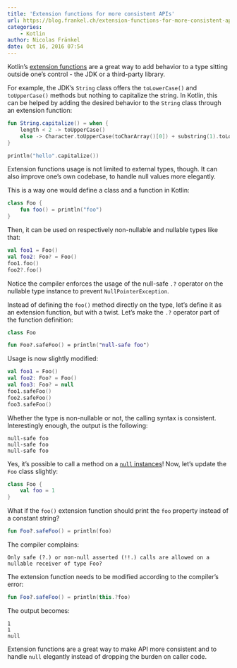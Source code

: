 ```yaml
---
title: 'Extension functions for more consistent APIs'
url: https://blog.frankel.ch/extension-functions-for-more-consistent-apis/
categories:
    - Kotlin
author: Nicolas Fränkel
date: Oct 16, 2016 07:54
---
```

Kotlin’s [extension functions](https://kotlinlang.org/docs/reference/extensions.html#extension-functions) are a great way to add behavior to a type sitting outside one’s control - the JDK or a third-party library.

For example, the JDK’s `String` class offers the `toLowerCase()` and `toUpperCase()` methods but nothing to capitalize the string. In Kotlin, this can be helped by adding the desired behavior to the `String` class through an extension function:

```kotlin
fun String.capitalize() = when {
    length < 2 -> toUpperCase()
    else -> Character.toUpperCase(toCharArray()[0]) + substring(1).toLowerCase()
}

println("hello".capitalize())
```

Extension functions usage is not limited to external types, though. It can also improve one’s own codebase, to handle null values more elegantly.

This is a way one would define a class and a function in Kotlin:

```kotlin
class Foo {
    fun foo() = println("foo")
}
```

Then, it can be used on respectively non-nullable and nullable types like that:

```kotlin
val foo1 = Foo()
val foo2: Foo? = Foo()
foo1.foo()
foo2?.foo()
```

Notice the compiler enforces the usage of the null-safe `.?` operator on the nullable type instance to prevent `NullPointerException`.

Instead of defining the `foo()` method directly on the type, let’s define it as an extension function, but with a twist. Let’s make the `.?` operator part of the function definition:

```kotlin
class Foo

fun Foo?.safeFoo() = println("null-safe foo")
```

Usage is now slightly modified:

```kotlin
val foo1 = Foo()
val foo2: Foo? = Foo()
val foo3: Foo? = null
foo1.safeFoo()
foo2.safeFoo()
foo3.safeFoo()
```

Whether the type is non-nullable or not, the calling syntax is consistent. Interestingly enough, the output is the following:

```
null-safe foo
null-safe foo
null-safe foo
```

Yes, it’s possible to call a method on a [`null` instances](https://kotlinlang.org/docs/reference/extensions.html#nullable-receiver)! Now, let’s update the `Foo` class slightly:

```kotlin
class Foo {
    val foo = 1
}
```

What if the `foo()` extension function should print the `foo` property instead of a constant string?

```kotlin
fun Foo?.safeFoo() = println(foo)
```

The compiler complains:

```
Only safe (?.) or non-null asserted (!!.) calls are allowed on a nullable receiver of type Foo?
```

The extension function needs to be modified according to the compiler’s error:

```kotlin
fun Foo?.safeFoo() = println(this.?foo)
```

The output becomes:

```
1
1
null
```

Extension functions are a great way to make API more consistent and to handle `null` elegantly instead of dropping the burden on caller code.
